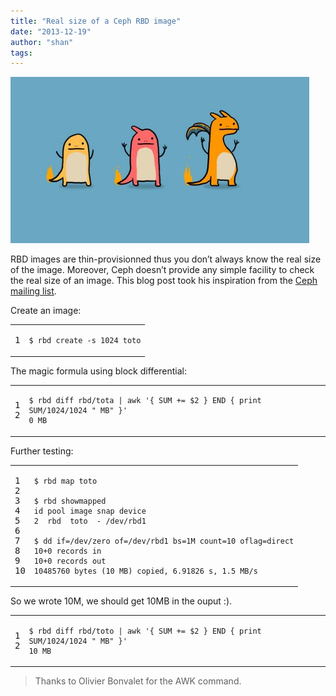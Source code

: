 ```yaml
---
title: "Real size of a Ceph RBD image"
date: "2013-12-19"
author: "shan"
tags: 
---
```


![](images/real-size-rbd-image.jpg "Real size of a Ceph RBD image")

RBD images are thin-provisionned thus you don’t always know the real size of the image. Moreover, Ceph doesn’t provide any simple facility to check the real size of an image. This blog post took his inspiration from the [Ceph mailing list](http://permalink.gmane.org/gmane.comp.file-systems.ceph.user/3684).

Create an image:

<table><tbody><tr><td class="gutter"><pre class="line-numbers"><span class="line-number">1</span>
</pre></td><td class="code"><pre><code class="bash"><span class="line"><span class="nv">$ </span>rbd create -s 1024 toto
</span></code></pre></td></tr></tbody></table>

The magic formula using block differential:

<table><tbody><tr><td class="gutter"><pre class="line-numbers"><span class="line-number">1</span>
<span class="line-number">2</span>
</pre></td><td class="code"><pre><code class="bash"><span class="line"><span class="nv">$ </span>rbd diff rbd/tota | awk <span class="s1">'{ SUM += $2 } END { print SUM/1024/1024 " MB" }'</span>
</span><span class="line">0 MB
</span></code></pre></td></tr></tbody></table>

Further testing:

<table><tbody><tr><td class="gutter"><pre class="line-numbers"><span class="line-number">1</span>
<span class="line-number">2</span>
<span class="line-number">3</span>
<span class="line-number">4</span>
<span class="line-number">5</span>
<span class="line-number">6</span>
<span class="line-number">7</span>
<span class="line-number">8</span>
<span class="line-number">9</span>
<span class="line-number">10</span>
</pre></td><td class="code"><pre><code class="bash"><span class="line"><span class="nv">$ </span>rbd map toto
</span><span class="line">
</span><span class="line"><span class="nv">$ </span>rbd showmapped
</span><span class="line">id pool image snap device
</span><span class="line">2  rbd  toto  - /dev/rbd1
</span><span class="line">
</span><span class="line"><span class="nv">$ </span>dd <span class="k">if</span><span class="o">=</span>/dev/zero <span class="nv">of</span><span class="o">=</span>/dev/rbd1 <span class="nv">bs</span><span class="o">=</span>1M <span class="nv">count</span><span class="o">=</span>10 <span class="nv">oflag</span><span class="o">=</span>direct
</span><span class="line">10+0 records in
</span><span class="line">10+0 records out
</span><span class="line">10485760 bytes <span class="o">(</span>10 MB<span class="o">)</span> copied, 6.91826 s, 1.5 MB/s
</span></code></pre></td></tr></tbody></table>

So we wrote 10M, we should get 10MB in the ouput :).

<table><tbody><tr><td class="gutter"><pre class="line-numbers"><span class="line-number">1</span>
<span class="line-number">2</span>
</pre></td><td class="code"><pre><code class="bash"><span class="line"><span class="nv">$ </span>rbd diff rbd/toto | awk <span class="s1">'{ SUM += $2 } END { print SUM/1024/1024 " MB" }'</span>
</span><span class="line">10 MB
</span></code></pre></td></tr></tbody></table>

  

> Thanks to Olivier Bonvalet for the AWK command.
